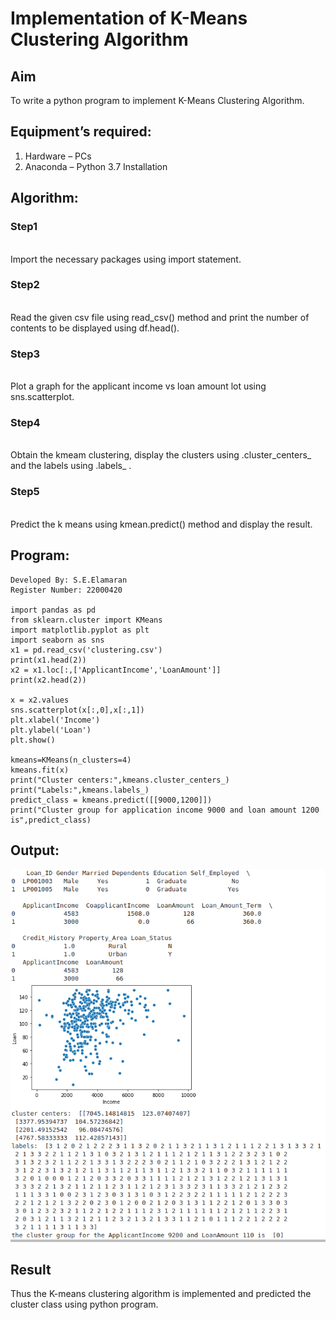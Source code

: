 # Implementation of K-Means Clustering Algorithm
## Aim
To write a python program to implement K-Means Clustering Algorithm.
## Equipment’s required:
1.	Hardware – PCs
2.	Anaconda – Python 3.7 Installation

## Algorithm:

### Step1
<br>Import the necessary packages using import statement.

### Step2
<br>Read the given csv file using read_csv() method and print the number of contents to be displayed using df.head().

### Step3
<br>
Plot a graph for the applicant income vs loan amount lot using sns.scatterplot.

### Step4
<br>Obtain the kmeam clustering, display the clusters using .cluster_centers_ and the labels using .labels_ .

### Step5
<br>Predict the k means using kmean.predict() method and display the result.


## Program:
```To write a python program to implement K-Means Clustering Algorithm.
Developed By: S.E.Elamaran
Register Number: 22000420

import pandas as pd
from sklearn.cluster import KMeans
import matplotlib.pyplot as plt
import seaborn as sns
x1 = pd.read_csv('clustering.csv')
print(x1.head(2))
x2 = x1.loc[:,['ApplicantIncome','LoanAmount']]
print(x2.head(2))

x = x2.values
sns.scatterplot(x[:,0],x[:,1])
plt.xlabel('Income')
plt.ylabel('Loan')
plt.show()

kmeans=KMeans(n_clusters=4)
kmeans.fit(x)
print("Cluster centers:",kmeans.cluster_centers_)
print("Labels:",kmeans.labels_)
predict_class = kmeans.predict([[9000,1200]])
print("Cluster group for application income 9000 and loan amount 1200 is",predict_class)

```
## Output:
![Output](dots.png)

## Result
Thus the K-means clustering algorithm is implemented and predicted the cluster class using python program.